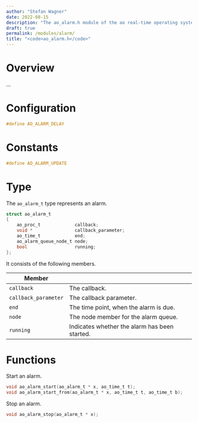 ```yaml
---
author: "Stefan Wagner"
date: 2022-08-15
description: "The ao_alarm.h module of the ao real-time operating system."
draft: true
permalink: /modules/alarm/
title: "<code>ao_alarm.h</code>"
---
```


# Overview

...

# Configuration

```c
#define AO_ALARM_DELAY
```

# Constants

```c
#define AO_ALARM_UPDATE
```

# Type

The `ao_alarm_t` type represents an alarm.

```c
struct ao_alarm_t
{
    ao_proc_t             callback;
    void *                callback_parameter;
    ao_time_t             end;
    ao_alarm_queue_node_t node;
    bool                  running;
};
```

It consists of the following members.

| Member | |
|--------|-|
| `callback` | The callback. |
| `callback_parameter` | The callback parameter. |
| `end` | The time point, when the alarm is due. |
| `node` | The node member for the alarm queue. |
| `running` | Indicates whether the alarm has been started. |

# Functions

Start an alarm.

```c
void ao_alarm_start(ao_alarm_t * x, ao_time_t t);
void ao_alarm_start_from(ao_alarm_t * x, ao_time_t t, ao_time_t b);
```

Stop an alarm.

```c
void ao_alarm_stop(ao_alarm_t * x);
```
